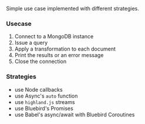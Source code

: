 Simple use case implemented with different strategies.

### Usecase

1. Connect to a MongoDB instance
2. Issue a query
3. Apply a transformation to each document
4. Print the results or an error message
5. Close the connection

### Strategies

- use Node callbacks
- use Async's `auto` function
- use `highland.js` streams
- use Bluebird's Promises
- use Babel's async/await with Bluebird Coroutines
